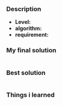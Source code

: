 ### Description

* **Level:**
* **algorithm:**
* **requirement:**



### My final solution

```c++

```



### Best solution

```C++

```



### Things i learned





















